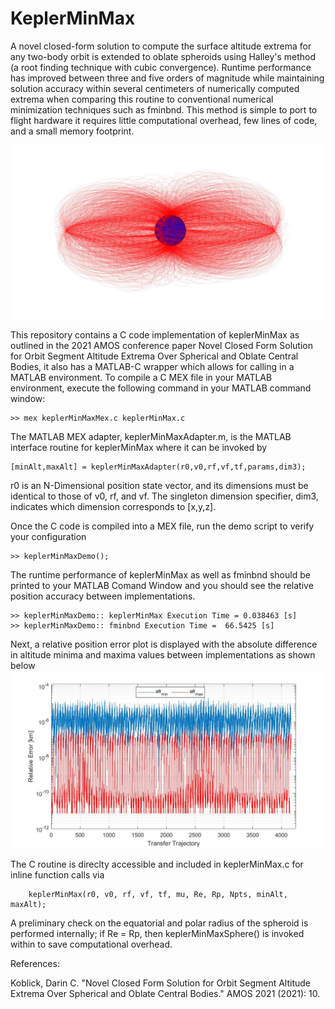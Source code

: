 # KeplerMinMax
A novel closed-form solution to compute the surface altitude extrema for any two-body orbit is extended to oblate spheroids using Halley's method (a root finding technique with cubic convergence). Runtime performance has improved between three and five orders of magnitude while maintaining solution accuracy within several centimeters of numerically computed extrema when comparing this routine to conventional numerical minimization techniques such as fminbnd.  This method is simple to port to flight hardware it requires little computational overhead, few lines of code, and a small memory footprint.


![GitHub Logo](trajectories.jpg)

This repository contains a C code implementation of keplerMinMax as outlined in the 2021 AMOS conference paper Novel Closed Form Solution for Orbit Segment Altitude Extrema Over Spherical and Oblate Central Bodies, it also has a MATLAB-C wrapper which allows for calling in a MATLAB environment. To compile a C MEX file in your MATLAB environment, execute the following command in your MATLAB command window:

    >> mex keplerMinMaxMex.c keplerMinMax.c
    
The MATLAB MEX adapter, keplerMinMaxAdapter.m, is the MATLAB interface routine for keplerMinMax where it can be invoked by

    [minAlt,maxAlt] = keplerMinMaxAdapter(r0,v0,rf,vf,tf,params,dim3);
    
r0 is an N-Dimensional position state vector, and its dimensions must be identical to those of v0, rf, and vf.  The singleton dimension specifier, dim3, indicates which dimension corresponds to [x,y,z].    
    
    
Once the C code is compiled into a MEX file, run the demo script to verify your configuration

    >> keplerMinMaxDemo();
    
    
The runtime performance of keplerMinMax as well as fminbnd should be printed to your MATLAB Comand Window and you should see the relative position accuracy between implementations.

    >> keplerMinMaxDemo:: keplerMinMax Execution Time = 0.038463 [s]
    >> keplerMinMaxDemo:: fminbnd Execution Time =  66.5425 [s]

Next, a relative position error plot is displayed with the absolute difference in altitude minima and maxima values between implementations as shown below
![GitHub Logo](relPosErrOblate.jpg)


The C routine is direclty accessible and included in keplerMinMax.c for inline function calls via

        keplerMinMax(r0, v0, rf, vf, tf, mu, Re, Rp, Npts, minAlt, maxAlt);

A preliminary check on the equatorial and polar radius of the spheroid is performed internally; if Re = Rp, then keplerMinMaxSphere() is invoked within to save computational overhead. 

References:

Koblick, Darin C. "Novel Closed Form Solution for Orbit Segment Altitude Extrema Over Spherical and Oblate Central Bodies." AMOS 2021 (2021): 10.
